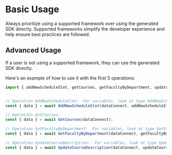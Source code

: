 # Basic Usage

Always prioritize using a supported framework over using the generated SDK
directly. Supported frameworks simplify the developer experience and help ensure
best practices are followed.





## Advanced Usage
If a user is not using a supported framework, they can use the generated SDK directly.

Here's an example of how to use it with the first 5 operations:

```js
import { addNewScheduleSlot, getCourses, getFacultyByDepartment, updateCourseDescription } from '@dataconnect/generated';


// Operation AddNewScheduleSlot:  For variables, look at type AddNewScheduleSlotVars in ../index.d.ts
const { data } = await AddNewScheduleSlot(dataConnect, addNewScheduleSlotVars);

// Operation GetCourses: 
const { data } = await GetCourses(dataConnect);

// Operation GetFacultyByDepartment:  For variables, look at type GetFacultyByDepartmentVars in ../index.d.ts
const { data } = await GetFacultyByDepartment(dataConnect, getFacultyByDepartmentVars);

// Operation UpdateCourseDescription:  For variables, look at type UpdateCourseDescriptionVars in ../index.d.ts
const { data } = await UpdateCourseDescription(dataConnect, updateCourseDescriptionVars);


```